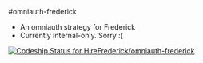 #omniauth-frederick

* An omniauth strategy for Frederick
* Currently internal-only. Sorry :(

[ ![Codeship Status for HireFrederick/omniauth-frederick](https://www.codeship.io/projects/901b6160-fd00-0131-1c00-62f9faf58206/status?branch=master)](https://www.codeship.io/projects/29406)
